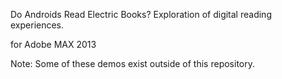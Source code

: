 Do Androids Read Electric Books? 
Exploration of digital reading experiences.

for Adobe MAX 2013

Note: Some of these demos exist outside of this repository.